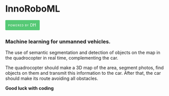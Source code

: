 # InnoRoboML

[![DM](https://raw.githubusercontent.com/DormantMan/KlgEdu/master/thumb.png)](https://dormantman.tilda.ws)

### Machine learning for unmanned vehicles.

The use of semantic segmentation and detection of objects on the map in the quadrocopter in real time, complementing the car.

The quadrocopter should make a 3D map of the area, segment photos, find objects on them and transmit this information to the car. After that, the car should make its route avoiding all obstacles.

**Good luck with coding**
